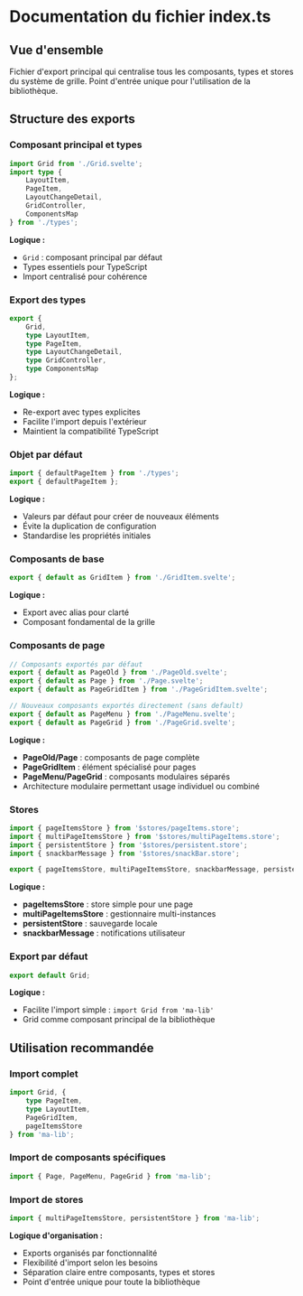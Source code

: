 # Documentation du fichier index.ts

## Vue d'ensemble
Fichier d'export principal qui centralise tous les composants, types et stores du système de grille. Point d'entrée unique pour l'utilisation de la bibliothèque.

## Structure des exports

### Composant principal et types
```typescript
import Grid from './Grid.svelte';
import type {
    LayoutItem,
    PageItem,
    LayoutChangeDetail,
    GridController,
    ComponentsMap
} from './types';
```
**Logique :**
- `Grid` : composant principal par défaut
- Types essentiels pour TypeScript
- Import centralisé pour cohérence

### Export des types
```typescript
export {
    Grid,
    type LayoutItem,
    type PageItem,
    type LayoutChangeDetail,
    type GridController,
    type ComponentsMap
};
```
**Logique :**
- Re-export avec types explicites
- Facilite l'import depuis l'extérieur
- Maintient la compatibilité TypeScript

### Objet par défaut
```typescript
import { defaultPageItem } from './types';
export { defaultPageItem };
```
**Logique :**
- Valeurs par défaut pour créer de nouveaux éléments
- Évite la duplication de configuration
- Standardise les propriétés initiales

### Composants de base
```typescript
export { default as GridItem } from './GridItem.svelte';
```
**Logique :**
- Export avec alias pour clarté
- Composant fondamental de la grille

### Composants de page
```typescript
// Composants exportés par défaut
export { default as PageOld } from './PageOld.svelte';
export { default as Page } from './Page.svelte';
export { default as PageGridItem } from './PageGridItem.svelte';

// Nouveaux composants exportés directement (sans default)
export { default as PageMenu } from './PageMenu.svelte';
export { default as PageGrid } from './PageGrid.svelte';
```
**Logique :**
- **PageOld/Page** : composants de page complète
- **PageGridItem** : élément spécialisé pour pages
- **PageMenu/PageGrid** : composants modulaires séparés
- Architecture modulaire permettant usage individuel ou combiné

### Stores
```typescript
import { pageItemsStore } from '$stores/pageItems.store';
import { multiPageItemsStore } from '$stores/multiPageItems.store';
import { persistentStore } from '$stores/persistent.store';
import { snackbarMessage } from '$stores/snackBar.store';

export { pageItemsStore, multiPageItemsStore, snackbarMessage, persistentStore };
```
**Logique :**
- **pageItemsStore** : store simple pour une page
- **multiPageItemsStore** : gestionnaire multi-instances
- **persistentStore** : sauvegarde locale
- **snackbarMessage** : notifications utilisateur

### Export par défaut
```typescript
export default Grid;
```
**Logique :**
- Facilite l'import simple : `import Grid from 'ma-lib'`
- Grid comme composant principal de la bibliothèque

## Utilisation recommandée

### Import complet
```typescript
import Grid, { 
    type PageItem, 
    type LayoutItem, 
    PageGridItem, 
    pageItemsStore 
} from 'ma-lib';
```

### Import de composants spécifiques
```typescript
import { Page, PageMenu, PageGrid } from 'ma-lib';
```

### Import de stores
```typescript
import { multiPageItemsStore, persistentStore } from 'ma-lib';
```

**Logique d'organisation :**
- Exports organisés par fonctionnalité
- Flexibilité d'import selon les besoins
- Séparation claire entre composants, types et stores
- Point d'entrée unique pour toute la bibliothèque
